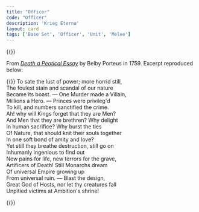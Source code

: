 ```yaml
---
title: "Officer"
code: "Officer"
description: 'Krieg Eterna'
layout: card
tags: ['Base Set', 'Officer', 'Unit', 'Melee']
---
```

{{<card-detail-page title="Officer" artwork="Horse Artillery of the Imperial Guard by Édouard Detaille (1870)">}}
<p>
From <a href="https://www.eighteenthcenturypoetry.org/works/o4986-w0150.shtml#"><i>Death a Peotical Essay</i></a> by Belby Porteus in 1759. Excerpt reproduced below:
</p>
<p>
{{<card-detail-image file="leonardo.jpg">}}
To sate the lust of power; more horrid still,
<br>
The foulest stain and scandal of our nature
<br>
Became its boast. — One Murder made a Villain,
<br>
Millions a Hero. — Princes were privileg'd
<br>
To kill, and numbers sanctified the crime.
<br>
Ah! why will Kings forget that they are Men?
<br>
And Men that they are brethren? Why delight
<br>
In human sacrifice? Why burst the ties
<br>
Of Nature, that should knit their souls together
<br>
In one soft bond of amity and love?
<br>
Yet still they breathe destruction, still go on
<br>
Inhumanly ingenious to find out
<br>
New pains for life, new terrors for the grave,
<br>
Artificers of Death! Still Monarchs dream
<br>
Of universal Empire growing up
<br>
From universal ruin. — Blast the design,
<br>
Great God of Hosts, nor let thy creatures fall
<br>
Unpitied victims at Ambition's shrine!
</p>
{{</card-detail-page>}}